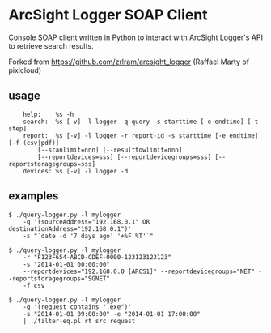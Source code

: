 ArcSight Logger SOAP Client
===========================

Console SOAP client written in Python to interact with ArcSight Logger's API to retrieve search results.

Forked from https://github.com/zrlram/arcsight_logger (Raffael Marty of pixlcloud)

## usage
```
    help:    %s -h
    search:  %s [-v] -l logger -q query -s starttime [-e endtime] [-t step]
    report:  %s [-v] -l logger -r report-id -s starttime [-e endtime] [-f (csv|pdf)] 
        [--scanlimit=nnn] [--resulttowlimit=nnn] 
        [--reportdevices=sss] [--reportdevicegroups=sss] [--reportstoragegroups=sss]
    devices: %s [-v] -l logger -d 
```

## examples
```
$ ./query-logger.py -l mylogger 
    -q '(sourceAddress="192.168.0.1" OR destinationAddress="192.168.0.1")'
    -s "`date -d '7 days ago' '+%F %T'`" 

$ ./query-logger.py -l mylogger 
    -r "F123F654-ABCD-CDEF-0000-123123123123"
    -s "2014-01-01 00:00:00" 
    --reportdevices="192.168.0.0 [ARCS1]" --reportdevicegroups="NET" --reportstoragegroups="SGNET" 
    -f csv

$ ./query-logger.py -l mylogger 
    -q '(request contains ".exe")' 
    -s "2014-01-01 09:00:00" -e "2014-01-01 17:00:00" 
    | ./filter-eq.pl rt src request
```    
